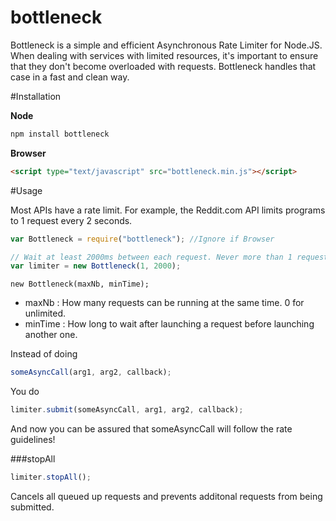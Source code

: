 bottleneck
==========

Bottleneck is a simple and efficient Asynchronous Rate Limiter for Node.JS. When dealing with services with limited resources, it's important to ensure that they don't become overloaded with requests. Bottleneck handles that case in a fast and clean way.


#Installation

__Node__
```javascript
npm install bottleneck
```
__Browser__
```html
<script type="text/javascript" src="bottleneck.min.js"></script>
```

#Usage

Most APIs have a rate limit. For example, the Reddit.com API limits programs to 1 request every 2 seconds.

```javascript
var Bottleneck = require("bottleneck"); //Ignore if Browser

// Wait at least 2000ms between each request. Never more than 1 request running at a time.
var limiter = new Bottleneck(1, 2000);
```

```new Bottleneck(maxNb, minTime);```

* maxNb : How many requests can be running at the same time. 0 for unlimited.
* minTime : How long to wait after launching a request before launching another one.


Instead of doing
```javascript
someAsyncCall(arg1, arg2, callback);
```
You do
```javascript
limiter.submit(someAsyncCall, arg1, arg2, callback);
```
And now you can be assured that someAsyncCall will follow the rate guidelines!

###stopAll
```javascript
limiter.stopAll();
```
Cancels all queued up requests and prevents additonal requests from being submitted.


